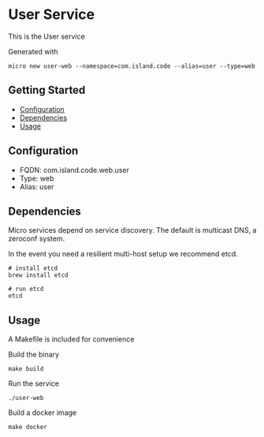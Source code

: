 # User Service

This is the User service

Generated with

```
micro new user-web --namespace=com.island.code --alias=user --type=web
```

## Getting Started

- [Configuration](#configuration)
- [Dependencies](#dependencies)
- [Usage](#usage)

## Configuration

- FQDN: com.island.code.web.user
- Type: web
- Alias: user

## Dependencies

Micro services depend on service discovery. The default is multicast DNS, a zeroconf system.

In the event you need a resilient multi-host setup we recommend etcd.

```
# install etcd
brew install etcd

# run etcd
etcd
```

## Usage

A Makefile is included for convenience

Build the binary

```
make build
```

Run the service
```
./user-web
```

Build a docker image
```
make docker
```